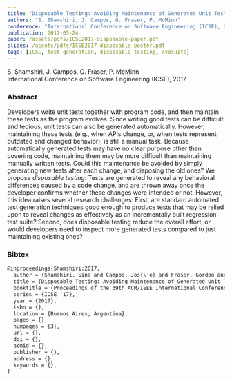 ```yaml
---
title: "Disposable Testing: Avoiding Maintenance of Generated Unit Tests by Throwing Them Away"
authors: "S. Shamshiri, J. Campos, G. Fraser, P. McMinn"
conference: "International Conference on Software Engineering (ICSE), 2017"
publication: 2017-05-24
paper: /assets/pdfs/ICSE2017-disposable-paper.pdf
slides: /assets/pdfs/ICSE2017-disposable-poster.pdf
tags: [ICSE, test generation, disposable testing, evosuite]
---
```


<!-- Excerpt -->
S. Shamshiri, J. Campos, G. Fraser, P. McMinn  
International Conference on Software Engineering (ICSE), 2017


### Abstract

Developers write unit tests together with program code, and then maintain these tests as the program evolves. Since writing good tests can be difficult and tedious, unit tests can also be generated automatically. However, maintaining these tests (e.g., when APIs change, or, when tests represent outdated and changed behavior), is still a manual task. Because automatically generated tests may have no clear purpose other than covering code, maintaining them may be more difficult than maintaining manually written tests. Could this maintenance be avoided by simply generating new tests after each change, and disposing the old ones? We propose <i>disposable testing</i>: Tests are generated to reveal any behavioral differences caused by a code change, and are thrown away once the developer confirms whether these changes were intended or not. However, this idea raises several research challenges: First, are standard automated test generation techniques good enough to produce tests that may be relied upon to reveal changes as effectively as an incrementally built regression test suite? Second, does disposable testing reduce the overall effort, or would developers need to inspect more generated tests compared to just maintaining existing ones?

### Bibtex

```tex
@inproceedings{Shamshiri:2017,
  author = {Shamshiri, Sina and Campos, Jos{\'e} and Fraser, Gordon and McMinn, Phil},
  title = {Disposable Testing: Avoiding Maintenance of Generated Unit Tests by Throwing Them Away},
  booktitle = {Proceedings of the 39th ACM/IEEE International Conference on Software Engineering},
  series = {ICSE '17},
  year = {2017},
  isbn = {},
  location = {Buenos Aires, Argentina},
  pages = {},
  numpages = {3},
  url = {},
  doi = {},
  acmid = {},
  publisher = {},
  address = {},
  keywords = {},
}
```
